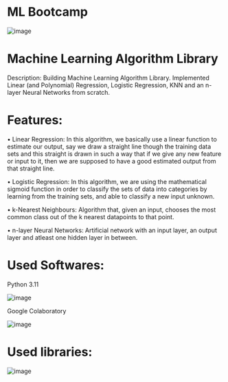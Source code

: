 # ML Bootcamp

![image](https://user-images.githubusercontent.com/112813661/228872019-af7e9f83-8301-4912-a380-9fc8f7301c46.png)

# Machine Learning Algorithm Library

Description: Building Machine Learning Algorithm Library.
Implemented Linear (and Polynomial) Regression, Logistic Regression, KNN and an n-layer Neural Networks from scratch.

# Features:
•	Linear Regression: 
In this algorithm, we basically use a linear function to estimate our output, say we draw a straight line though the training data sets and this straight is drawn in such a way that if we give any new feature or input to it, then we are supposed to have a good estimated output from that straight line. 

•	Logistic Regression: 
In this algorithm, we are using the mathematical sigmoid function in order to classify the sets of data into categories by learning from the training sets, and able to classify a new input unknown.

•	k-Nearest Neighbours: 
Algorithm that, given an input, chooses the most common class out of the k nearest datapoints to that point.

•	n-layer Neural Networks: 
Artificial network with an input layer, an output layer and atleast one hidden layer in between.

# Used Softwares:
Python 3.11

![image](https://user-images.githubusercontent.com/112813661/228876719-e19342ba-691f-443d-b82c-469a286c6380.png)

Google Colaboratory

![image](https://user-images.githubusercontent.com/112813661/228879302-58d23f2a-46a7-44d3-a7a8-9e53c91ffb22.png)




# Used libraries:

![image](https://user-images.githubusercontent.com/112813661/228873843-b4dc33d5-2fc0-41a8-b422-7a8ac4f17c2d.png)

